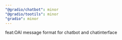```yaml
---
"@gradio/chatbot": minor
"@gradio/tootils": minor
"gradio": minor
---
```


feat:OAI message format for chatbot and chatinterface
